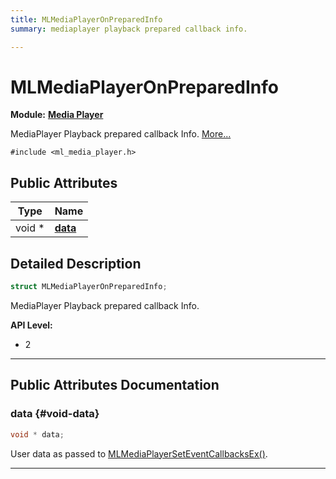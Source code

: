 ```yaml
---
title: MLMediaPlayerOnPreparedInfo
summary: mediaplayer playback prepared callback info. 

---
```


# MLMediaPlayerOnPreparedInfo

**Module:** **[Media Player](/api-ref/api/Modules/group___media_player/group___media_player.md)**



MediaPlayer Playback prepared callback Info.  [More...](#detailed-description)


`#include <ml_media_player.h>`

## Public Attributes

| Type           | Name           |
| -------------- | -------------- |
| void * | **[data](/api-ref/api/Modules/group___media_player/struct_m_l_media_player_on_prepared_info.md#void-data)**  |

## Detailed Description

```cpp
struct MLMediaPlayerOnPreparedInfo;
```

MediaPlayer Playback prepared callback Info. 




**API Level:**
  * 2 




-----------
## Public Attributes Documentation

### data {#void-data}

```cpp
void * data;
```


User data as passed to [MLMediaPlayerSetEventCallbacksEx()](/api-ref/api/Modules/group___media_player/group___media_player.md#mlresult-mlmediaplayerseteventcallbacksex). 





-----------

